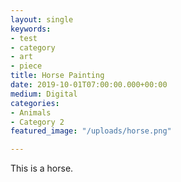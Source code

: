 ```yaml
---
layout: single
keywords:
- test
- category
- art
- piece
title: Horse Painting
date: 2019-10-01T07:00:00.000+00:00
medium: Digital
categories:
- Animals
- Category 2
featured_image: "/uploads/horse.png"

---
```

This is a horse.